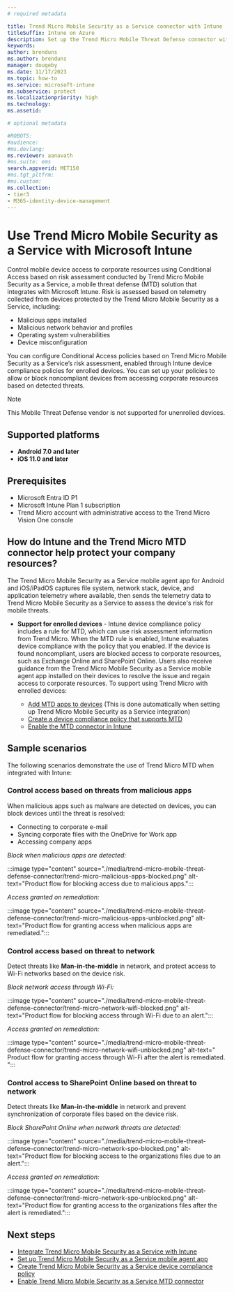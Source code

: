 ```yaml
---
# required metadata

title: Trend Micro Mobile Security as a Service connector with Intune
titleSuffix: Intune on Azure
description: Set up the Trend Micro Mobile Threat Defense connector with Intune.
keywords:
author: brenduns
ms.author: brenduns
manager: dougeby
ms.date: 11/17/2023
ms.topic: how-to
ms.service: microsoft-intune
ms.subservice: protect
ms.localizationpriority: high
ms.technology:
ms.assetid: 

# optional metadata

#ROBOTS:
#audience:
#ms.devlang:
ms.reviewer: aanavath
#ms.suite: ems
search.appverid: MET150
#ms.tgt_pltfrm:
#ms.custom:
ms.collection:
- tier3
- M365-identity-device-management
---
```


# Use Trend Micro Mobile Security as a Service with Microsoft Intune

Control mobile device access to corporate resources using Conditional Access based on risk assessment conducted by Trend Micro Mobile Security as a Service, a mobile threat defense (MTD) solution that integrates with Microsoft Intune. Risk is assessed based on telemetry collected from devices protected by the Trend Micro Mobile Security as a Service, including:

- Malicious apps installed
- Malicious network behavior and profiles
- Operating system vulnerabilities
- Device misconfiguration

You can configure Conditional Access policies based on Trend Micro Mobile Security as a Service’s risk assessment, enabled through Intune device compliance policies for enrolled devices. You can set up your policies to allow or block noncompliant devices from accessing corporate resources based on detected threats.

<!-- Trend Micro links are no longer available - and replacement content is not identified. >
For more information about how to integrate Trend Micro with Microsoft Intune, see [Integration with Microsoft Endpoint Manager (Intune)](http://docs.trendmicro.com/en-us/enterprise/trend-micro-vision-one/mobile-security/getting-started-with_003/integration-with-int.aspx) in the [Trend Micro Mobile Security documentation](https://docs.trendmicro.com/en-us/enterprise/trend-micro-vision-one/mobile-security.aspx).
-->

> [!NOTE]
> This Mobile Threat Defense vendor is not supported for unenrolled devices.

## Supported platforms

- **Android 7.0 and later**
- **iOS 11.0 and later**

## Prerequisites

- Microsoft Entra ID P1
- Microsoft Intune Plan 1 subscription
- Trend Micro account with administrative access to the Trend Micro Vision One console

## How do Intune and the Trend Micro MTD connector help protect your company resources?

The Trend Micro Mobile Security as a Service mobile agent app for Android and iOS/iPadOS captures file system, network stack, device, and application telemetry where available, then sends the telemetry data to Trend Micro Mobile Security as a Service to assess the device's risk for mobile threats.

- **Support for enrolled devices** - Intune device compliance policy includes a rule for MTD, which can use risk assessment information from Trend Micro. When the MTD rule is enabled, Intune evaluates device compliance with the policy that you enabled. If the device is found noncompliant, users are blocked access to corporate resources, such as Exchange Online and SharePoint Online. Users also receive guidance from the Trend Micro Mobile Security as a Service mobile agent app installed on their devices to resolve the issue and regain access to corporate resources. To support using Trend Micro with enrolled devices:

  - [Add MTD apps to devices](../protect/mtd-apps-ios-app-configuration-policy-add-assign.md) (This is done automatically when setting up Trend Micro Mobile Security as a Service integration)
  - [Create a device compliance policy that supports MTD](../protect/mtd-device-compliance-policy-create.md)
  - [Enable the MTD connector in Intune](../protect/mtd-connector-enable.md)

## Sample scenarios

The following scenarios demonstrate the use of Trend Micro MTD when integrated with Intune:

### Control access based on threats from malicious apps

When malicious apps such as malware are detected on devices, you can block devices until the threat is resolved:

- Connecting to corporate e-mail
- Syncing corporate files with the OneDrive for Work app
- Accessing company apps

*Block when malicious apps are detected:*

:::image type="content" source="./media/trend-micro-mobile-threat-defense-connector/trend-micro-malicious-apps-blocked.png" alt-text="Product flow for blocking access due to malicious apps.":::

*Access granted on remediation:*

:::image type="content" source="./media/trend-micro-mobile-threat-defense-connector/trend-micro-malicious-apps-unblocked.png" alt-text="Product flow for granting access when malicious apps are remediated.":::

### Control access based on threat to network

Detect threats like **Man-in-the-middle** in network, and protect access to Wi-Fi networks based on the device risk.

*Block network access through Wi-Fi:*

:::image type="content" source="./media/trend-micro-mobile-threat-defense-connector/trend-micro-network-wifi-blocked.png" alt-text="Product flow for blocking access through Wi-Fi due to an alert.":::

*Access granted on remediation:*

:::image type="content" source="./media/trend-micro-mobile-threat-defense-connector/trend-micro-network-wifi-unblocked.png" alt-text=" Product flow for granting access through Wi-Fi after the alert is remediated. ":::

### Control access to SharePoint Online based on threat to network

Detect threats like **Man-in-the-middle** in network and prevent synchronization of corporate files based on the device risk.

*Block SharePoint Online when network threats are detected:*

:::image type="content" source="./media/trend-micro-mobile-threat-defense-connector/trend-micro-network-spo-blocked.png" alt-text="Product flow for blocking access to the organizations files due to an alert.":::

*Access granted on remediation:*

:::image type="content" source="./media/trend-micro-mobile-threat-defense-connector/trend-micro-network-spo-unblocked.png" alt-text="Product flow for granting access to the organizations files after the alert is remediated.":::

## Next steps

- [Integrate Trend Micro Mobile Security as a Service with Intune](../protect/trend-micro-mtd-connector-integration.md)
- [Set up Trend Micro Mobile Security as a Service mobile agent app](../protect/mtd-apps-ios-app-configuration-policy-add-assign.md)
- [Create Trend Micro Mobile Security as a Service device compliance policy](../protect/mtd-device-compliance-policy-create.md)
- [Enable Trend Micro Mobile Security as a Service MTD connector](../protect/mtd-connector-enable.md)
